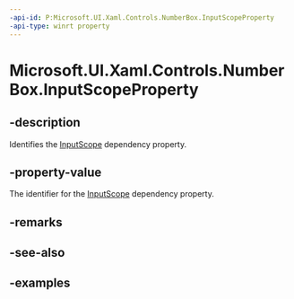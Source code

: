```yaml
---
-api-id: P:Microsoft.UI.Xaml.Controls.NumberBox.InputScopeProperty
-api-type: winrt property
---
```


# Microsoft.UI.Xaml.Controls.NumberBox.InputScopeProperty

<!--
public static Windows.UI.Xaml.DependencyProperty InputScopeProperty { get; }
-->


## -description

Identifies the [InputScope](numberbox_inputscope.md) dependency property.

## -property-value

The identifier for the [InputScope](numberbox_inputscope.md) dependency property.

## -remarks

## -see-also

## -examples


